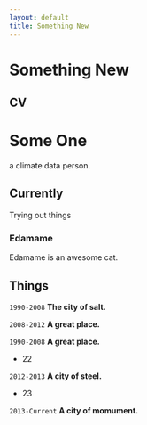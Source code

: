 ```yaml
---
layout: default
title: Something New
---
```


# Something New

## CV

# Some One
a climate data person.

## Currently

Trying out things

### Edamame

Edamame is an awesome cat.


## Things

`1990-2008`
__The city of salt.__

`2008-2012`
__A great place.__

`1990-2008`
__A great place.__

- 22

`2012-2013`
__A city of steel.__

- 23

`2013-Current`
__A city of momument.__

<!-- ### Footer
Last updated: Sep 2017 -->
